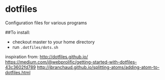 # dotfiles
Configuration files for various programs

##To install:
* checkout master to your home directory
* run `.dotfiles/dots.sh`

inspiration from:
http://dotfiles.github.io/
https://medium.com/@webprolific/getting-started-with-dotfiles-43c3602fd789
http://jbranchaud.github.io/splitting-atoms/adding-atom-to-dotfiles.html

